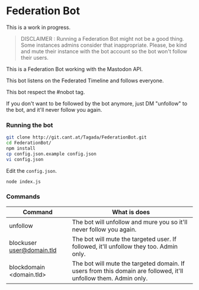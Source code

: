 # Federation Bot

This is a work in progress.

> DISCLAIMER : Running a Federation Bot might not be a good thing. Some 
> instances admins consider that inappropriate. Please, be kind and mute
> their instance with the bot account so the bot won't follow their users.

This is a Federation Bot working with the Mastodon API.

This bot listens on the Federated Timeline and follows everyone.

This bot respect the #nobot tag.

If you don't want to be followed by the bot anymore, 
just DM "unfollow" to the bot, and it'll never follow you again.

### Running the bot

```bash
git clone http://git.cant.at/Tagada/FederationBot.git
cd FederationBot/
npm install
cp config.json.example config.json
vi config.json
```

Edit the `config.json`.

```bash
node index.js
```

### Commands

|Command|What is does|
|-----|------| 
|unfollow|The bot will unfollow and mure you so it'll never follow you again.| 
|blockuser <user@domain.tld>|The bot will mute the targeted user. If followed, it'll unfollow they too. Admin only.| 
|blockdomain <domain.tld>|The bot will mute the targeted domain. If users from this domain are followed, it'll unfollow them. Admin only.| 

